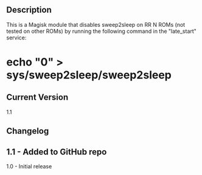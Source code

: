 ## Description
This is a Magisk module that disables sweep2sleep on RR N ROMs (not tested on other ROMs) by running the following command in the "late_start" service:

# echo "0" > sys/sweep2sleep/sweep2sleep

## Current Version
1.1

## Changelog

1.1 - Added to GitHub repo
---
1.0 - Initial release